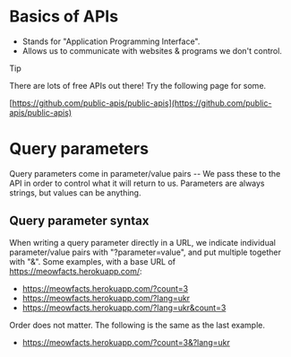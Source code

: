 # Basics of APIs

- Stands for "Application Programming Interface".
- Allows us to communicate with websites & programs we don't control.


> [!TIP]
> There are lots of free APIs out there! Try the following page for some.
>
> [https://github.com/public-apis/public-apis](https://github.com/public-apis/public-apis)

# Query parameters

Query parameters come in parameter/value pairs -- We pass these to the API in order to control what it will return to us. Parameters are always strings, but values can be anything.

## Query parameter syntax

When writing a query parameter directly in a URL, we indicate individual parameter/value pairs with "?parameter=value", and put multiple together with "&". Some examples, with a base URL of <https://meowfacts.herokuapp.com/>:

- <https://meowfacts.herokuapp.com/?count=3>
- <https://meowfacts.herokuapp.com/?lang=ukr>
- <https://meowfacts.herokuapp.com/?lang=ukr&count=3>

Order does not matter. The following is the same as the last example.

- <https://meowfacts.herokuapp.com/?count=3&?lang=ukr>
